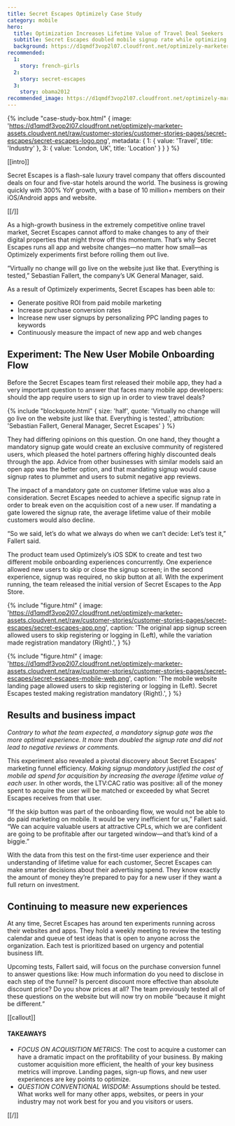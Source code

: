 ```yaml
---
title: Secret Escapes Optimizely Case Study
category: mobile
hero:
  title: Optimization Increases Lifetime Value of Travel Deal Seekers
  subtitle: Secret Escapes doubled mobile signup rate while optimizing customer acquisition
  background: https://d1qmdf3vop2l07.cloudfront.net/optimizely-marketer-assets.cloudvent.net/raw/customer-stories/customer-stories-pages/secret-escapes/secret-escapes-hero-2.jpg
recommended:
  1:
    story: french-girls
  2:
    story: secret-escapes
  3:
    story: obama2012
recommended_image: https://d1qmdf3vop2l07.cloudfront.net/optimizely-marketer-assets.cloudvent.net/raw/customer-stories/customer-stories-pages/secret-escapes/secret-escapes-hero-2.jpg
---
```

{% include "case-study-box.html"
  {
    image: 'https://d1qmdf3vop2l07.cloudfront.net/optimizely-marketer-assets.cloudvent.net/raw/customer-stories/customer-stories-pages/secret-escapes/secret-escapes-logo.png',
    metadata: {
      1: {
        value: 'Travel',
        title: 'Industry'
      },
      3: {
        value: 'London, UK',
        title: 'Location'
      }
    }
  }
%}

[[intro]]

Secret Escapes is a flash-sale luxury travel company that offers discounted deals on four and five-star hotels around the world. The business is growing quickly with 300% YoY growth, with a base of 10 million+ members on their iOS/Android apps and website.

[[/]]

As a high-growth business in the extremely competitive online travel market, Secret Escapes cannot afford to make changes to any of their digital properties that might throw off this momentum. That’s why Secret Escapes runs all app and website changes—no matter how small—as Optimizely experiments first before rolling them out live.

“Virtually no change will go live on the website just like that. Everything is tested,” Sebastian Fallert, the company’s UK General Manager, said.

As a result of  Optimizely experiments, Secret Escapes has been able to:

* Generate positive ROI from paid mobile marketing
* Increase purchase conversion rates
* Increase new user signups by personalizing PPC landing pages to keywords
* Continuously measure the impact of new app and web changes

## Experiment: The New User Mobile Onboarding Flow

Before the Secret Escapes team first released their mobile app, they had a very important question to answer that faces many mobile app developers: should the app require users to sign up in order to view travel deals?

{% include "blockquote.html"
  {
    size: 'half',
    quote: 'Virtually no change will go live on the website just like that. Everything is tested.',
    attribution: 'Sebastian Fallert, General Manager, Secret Escapes'
  }
%}

They had differing opinions on this question. On one hand, they thought a mandatory signup gate would create an exclusive community of registered users, which pleased the hotel partners offering highly discounted deals through the app. Advice from other businesses with similar models said an open app was the better option, and that mandating signup would cause signup rates to plummet and users to submit negative app reviews.

The impact of a mandatory gate on customer lifetime value was also a consideration. Secret Escapes needed to achieve a specific signup rate in order to break even on the acquisition cost of a new user. If mandating a gate lowered the signup rate, the average lifetime value of their mobile customers would also decline.

“So we said, let’s do what we always do when we can’t decide: Let’s test it,” Fallert said.

The product team used Optimizely’s iOS SDK to create and test two different mobile onboarding experiences concurrently. One experience allowed new users to skip or close the signup screen; in the second experience, signup was required, no skip button at all. With the experiment running, the team released the initial version of Secret Escapes to the App Store.

{% include "figure.html"
  {
    image: 'https://d1qmdf3vop2l07.cloudfront.net/optimizely-marketer-assets.cloudvent.net/raw/customer-stories/customer-stories-pages/secret-escapes/secret-escapes-app.png',
    caption: 'The original app signup screen allowed users to skip registering or logging in (Left), while the variation made registration mandatory (Right).',
  }
%}

{% include "figure.html"
  {
    image: 'https://d1qmdf3vop2l07.cloudfront.net/optimizely-marketer-assets.cloudvent.net/raw/customer-stories/customer-stories-pages/secret-escapes/secret-escapes-mobile-web.png',
    caption: 'The mobile website landing page allowed users to skip registering or logging in (Left). Secret Escapes tested making registration mandatory (Right).',
  }
%}

## Results and business impact

*Contrary to what the team expected, a mandatory signup gate was the more optimal experience. It more than doubled the signup rate and did not lead to negative reviews or comments.*

This experiment also revealed a pivotal discovery about Secret Escapes’ marketing funnel efficiency. *Making signup mandatory justified the cost of mobile ad spend for acquisition by increasing the average lifetime value of each user.* In other words, the LTV:CAC ratio was positive: all of the money spent to acquire the user will be matched or exceeded by what Secret Escapes receives from that user.

“If the skip button was part of the onboarding flow, we would not be able to do paid marketing on mobile. It would be very inefficient for us,” Fallert said. “We can acquire valuable users at attractive CPLs, which we are confident are going to be profitable after our targeted window—and that’s kind of a biggie.”

With the data from this test on the first-time user experience and their understanding of lifetime value for each customer, Secret Escapes can make smarter decisions about their advertising spend. They know exactly the amount of money they’re prepared to pay for a new user if they want a full return on investment.

## Continuing to measure new experiences

At any time, Secret Escapes has around ten experiments running across their websites and apps. They hold a weekly meeting to review the testing calendar and queue of test ideas that is open to anyone across the organization. Each test is prioritized based on urgency and potential business lift.

Upcoming tests, Fallert said, will focus on the purchase conversion funnel to answer questions like: How much information do you need to disclose in each step of the funnel? Is percent discount more effective than absolute discount price? Do you show prices at all? The team previously tested all of these questions on the website but will now try on mobile “because it might be different.”

[[callout]]

#### TAKEAWAYS

- *FOCUS ON ACQUISITION METRICS*: The cost to acquire a customer can have a dramatic impact on the profitability of your business. By making customer acquisition more efficient, the health of your key business metrics will improve. Landing pages, sign-up flows, and new user experiences are key points to optimize.
- *QUESTION CONVENTIONAL WISDOM*: Assumptions should be tested. What works well for many other apps, websites, or peers in your industry may not work best for you and you visitors or users.

[[/]]